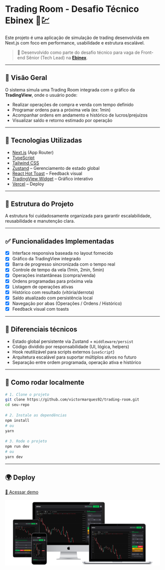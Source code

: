 # Trading Room - Desafio Técnico Ebinex 🧠💹

Este projeto é uma aplicação de simulação de trading desenvolvida em Next.js com foco em performance, usabilidade e estrutura escalável.

> 💼 Desenvolvido como parte do desafio técnico para vaga de Front-end Sênior (Tech Lead) na **[Ebinex](https://app.ebinex.com/)**.

---

## 🔎 Visão Geral

O sistema simula uma Trading Room integrada com o gráfico da **TradingView**, onde o usuário pode:

- Realizar operações de compra e venda com tempo definido
- Programar ordens para a próxima vela (ex: 1min)
- Acompanhar ordens em andamento e histórico de lucros/prejuízos
- Visualizar saldo e retorno estimado por operação

---

## 🚀 Tecnologias Utilizadas

- [Next.js](https://nextjs.org/) (App Router)
- [TypeScript](https://www.typescriptlang.org/)
- [Tailwind CSS](https://tailwindcss.com/)
- [Zustand](https://zustand-demo.pmnd.rs/) – Gerenciamento de estado global
- [React Hot Toast](https://react-hot-toast.com/) – Feedback visual
- [TradingView Widget](https://www.tradingview.com/widget/) – Gráfico interativo
- [Vercel](https://vercel.com/) – Deploy

---

## 📁 Estrutura do Projeto

A estrutura foi cuidadosamente organizada para garantir escalabilidade, reusabilidade e manutenção clara.


---

## ✅ Funcionalidades Implementadas

- [x] Interface responsiva baseada no layout fornecido
- [x] Gráfico da TradingView integrado
- [x] Barra de progresso sincronizada com o tempo real
- [x] Controle de tempo da vela (1min, 2min, 5min)
- [x] Operações instantâneas (compra/venda)
- [x] Ordens programadas para próxima vela
- [x] Listagem de operações ativas
- [x] Histórico com resultado (vitória/derrota)
- [x] Saldo atualizado com persistência local
- [x] Navegação por abas (Operações / Ordens / Histórico)
- [x] Feedback visual com toasts

---

## 🧠 Diferenciais técnicos

- Estado global persistente via Zustand + `middleware/persist`
- Código dividido por responsabilidade (UI, lógica, helpers)
- Hook reutilizável para scripts externos (`useScript`)
- Arquitetura escalável para suportar múltiplos ativos no futuro
- Separação entre ordem programada, operação ativa e histórico

---

## 🔧 Como rodar localmente

```bash
# 1. Clone o projeto
git clone https://github.com/victormarques92/trading-room.git
cd seu-repo

# 2. Instale as dependências
npm install
# ou
yarn

# 3. Rode o projeto
npm run dev
# ou
yarn dev
```

---

## 🌍 Deploy
[🔗 Acessar demo](https://trading-room-8fup.vercel.app/)
\
\
![image info](./public/image-devices-readme.png)